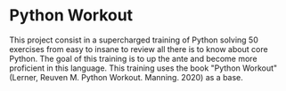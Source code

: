 # Python Workout

This project consist in a supercharged training of Python solving 50 exercises from easy to insane to review all there is to know about core Python. The goal of this training is to up the ante and become more proficient in this language. This training uses the book "Python Workout" (Lerner, Reuven M. Python Workout. Manning. 2020) as a base.

